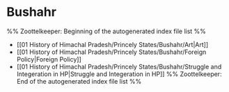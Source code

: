 # Bushahr
%% Zoottelkeeper: Beginning of the autogenerated index file list  %%
-  [[01 History of Himachal Pradesh/Princely States/Bushahr/Art|Art]]
-  [[01 History of Himachal Pradesh/Princely States/Bushahr/Foreign Policy|Foreign Policy]]
-  [[01 History of Himachal Pradesh/Princely States/Bushahr/Struggle and Integeration in HP|Struggle and Integeration in HP]]
%% Zoottelkeeper: End of the autogenerated index file list  %%
